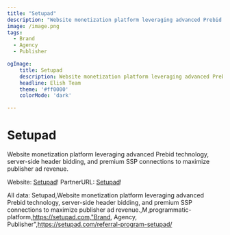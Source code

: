 ```yaml
---
title: "Setupad"
description: "Website monetization platform leveraging advanced Prebid technology, server-side header bidding, and premium SSP connections to maximize publisher ad revenue."
image: /image.png
tags: 
  - Brand
  - Agency
  - Publisher

ogImage:
    title: Setupad
    description: Website monetization platform leveraging advanced Prebid technology, server-side header bidding, and premium SSP connections to maximize publisher ad revenue.
    headline: Elish Team
    theme: '#ff0000'
    colorMode: 'dark'

---
```


# Setupad

Website monetization platform leveraging advanced Prebid technology, server-side header bidding, and premium SSP connections to maximize publisher ad revenue.

Website: [Setupad](https://setupad.com)!
PartnerURL: [Setupad](https://setupad.com/referral-program-setupad/)!

All data:
Setupad,Website monetization platform leveraging advanced Prebid technology, server-side header bidding, and premium SSP connections to maximize publisher ad revenue.,M,programmatic-platform,https://setupad.com,"Brand, Agency, Publisher",https://setupad.com/referral-program-setupad/